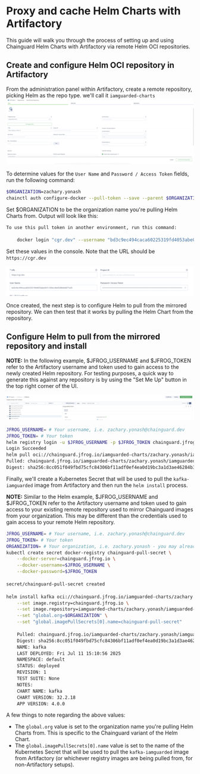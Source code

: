 # Proxy and cache Helm Charts with Artifactory

This guide will walk you through the process of setting up and using Chainguard Helm Charts with Artifactory via remote Helm OCI repositories.

## Create and configure Helm OCI repository in Artifactory

From the administration panel within Artifactory, create a remote repository, picking Helm as the repo type. we'll call it `iamguarded-charts`
![new_remote_repo.png](images/new_remote_repo.png)

To determine values for the `User Name` and `Password / Access Token` fields, run the following command:

```bash
$ORGANIZATION=zachary.yonash
chainctl auth configure-docker --pull-token --save --parent $ORGANIZATION
```
Set $ORGANIZATION to be the organization name you're pulling Helm Charts from.  Output will look like this:

```bash
To use this pull token in another environment, run this command:

    docker login "cgr.dev" --username "bd3c9ec494caca60225319fd4053abe067c169ec/5037f83cdd0fbdcd" --password "eyJhbGciOiJSUzI1NiJ9.eyJhdWQiOiJodHRwczovL2lzc..." # Token truncated
```

Set these values in the console.  Note that the URL should be `https://cgr.dev`

![url_username_pw.png](images/url_username_pw.png)

Once created, the next step is to configure Helm to pull from the mirrored repository.  We can then test that it works by pulling the Helm Chart from the repository.

## Configure Helm to pull from the mirrored repository and install

**NOTE:** In the following example, $JFROG_USERNAME and $JFROG_TOKEN refer to the Artifactory username and token used to gain access to the newly created Helm repository.  For testing purposes, a quick way to generate this against any repository is by using the "Set Me Up" button in the top right corner of the UI.

![set_me_up.png](images/set_me_up.png)

```bash
JFROG_USERNAME= # Your username, i.e. zachary.yonash@chainguard.dev
JFROG_TOKEN= # Your token
helm registry login -u $JFROG_USERNAME -p $JFROG_TOKEN chainguard.jfrog.io
Login Succeeded
helm pull oci://chainguard.jfrog.io/iamguarded-charts/zachary.yonash/iamguarded-charts/kafka
Pulled: chainguard.jfrog.io/iamguarded-charts/zachary.yonash/iamguarded-charts/kafka:32.2.18
Digest: sha256:8cc051f049fbd75cfc84306bf11adf0ef4ea0d19bc3a1d3ae46284b3aab5b083
```

Finally, we'll create a Kubernetes Secret that will be used to pull the `kafka-iamguarded` image from Artifactory and then run the `helm install` process.

**NOTE:** Similar to the Helm example, $JFROG_USERNAME and $JFROG_TOKEN refer to the Artifactory username and token used to gain access to your existing remote repository used to mirror Chainguard images from your organization.  This may be different than the credentials used to gain access to your remote Helm repository.

```bash
JFROG_USERNAME= # Your username, i.e. zachary.yonash@chainguard.dev
JFROG_TOKEN= # Your token
ORGANIZATION= # Your organization, i.e. zachary.yonash - you may already have this set from a previous example
kubectl create secret docker-registry chainguard-pull-secret \
    --docker-server=chainguard.jfrog.io \
    --docker-username=$JFROG_USERNAME \
    --docker-password=$JFROG_TOKEN

secret/chainguard-pull-secret created

helm install kafka oci://chainguard.jfrog.io/iamguarded-charts/zachary.yonash/iamguarded-charts/kafka \
    --set image.registry=chainguard.jfrog.io \
    --set image.repository=iamguarded-charts/zachary.yonash/iamguarded-charts/kafka \
    --set "global.org=$ORGANIZATION" \
    --set "global.imagePullSecrets[0].name=chainguard-pull-secret"

    Pulled: chainguard.jfrog.io/iamguarded-charts/zachary.yonash/iamguarded-charts/kafka:32.2.18
    Digest: sha256:8cc051f049fbd75cfc84306bf11adf0ef4ea0d19bc3a1d3ae46284b3aab5b083
    NAME: kafka
    LAST DEPLOYED: Fri Jul 11 15:10:56 2025
    NAMESPACE: default
    STATUS: deployed
    REVISION: 1
    TEST SUITE: None
    NOTES:
    CHART NAME: kafka
    CHART VERSION: 32.2.18
    APP VERSION: 4.0.0
```
A few things to note regarding the above values:

- The `global.org` value is set to the organization name you're pulling Helm Charts from.  This is specific to the Chainguard variant of the Helm Chart.
- The `global.imagePullSecrets[0].name` value is set to the name of the Kubernetes Secret that will be used to pull the `kafka-iamguarded` image from Artifactory (or whichever registry images are being pulled from, for non-Artifactory setups).
